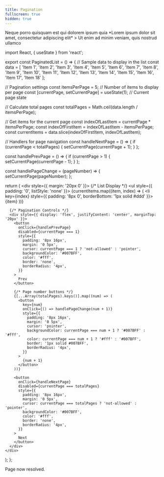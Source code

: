 ```yaml
---
title: Pagination
fullscreen: true
hidden: true
---
```

<Columns layout="auto">
  <Column>
    Neque porro quisquam est qui dolorem ipsum quia
  </Column>

  <Column>
    *Lorem ipsum dolor sit amet, consectetur adipiscing elit*
  </Column>

  <Column>
    > Ut enim ad minim veniam, quis nostrud ullamco
  </Column>
</Columns>

<br />

import React, { useState } from 'react';

export const PaginatedList = () => {
  // Sample data to display in the list
  const data = [
    'Item 1', 'Item 2', 'Item 3', 'Item 4', 'Item 5', 'Item 6', 
    'Item 7', 'Item 8', 'Item 9', 'Item 10', 'Item 11', 'Item 12', 
    'Item 13', 'Item 14', 'Item 15', 'Item 16', 'Item 17', 'Item 18'
  ];

  // Pagination settings
  const itemsPerPage = 5; // Number of items to display per page
  const [currentPage, setCurrentPage] = useState(1); // Current page state

  // Calculate total pages
  const totalPages = Math.ceil(data.length / itemsPerPage);

  // Get items for the current page
  const indexOfLastItem = currentPage * itemsPerPage;
  const indexOfFirstItem = indexOfLastItem - itemsPerPage;
  const currentItems = data.slice(indexOfFirstItem, indexOfLastItem);

  // Handlers for page navigation
  const handleNextPage = () => {
    if (currentPage < totalPages) {
      setCurrentPage(currentPage + 1);
    }
  };

  const handlePrevPage = () => {
    if (currentPage > 1) {
      setCurrentPage(currentPage - 1);
    }
  };

  const handlePageChange = (pageNumber) => {
    setCurrentPage(pageNumber);
  };

  return (
    <div style={{ margin: '20px 0' }}>
      {/* List Display */}
      <ul style={{ padding: '0', listStyle: 'none' }}>
        {currentItems.map((item, index) => (
          <li key={index} style={{ padding: '8px 0', borderBottom: '1px solid #ddd' }}>
            {item}
          </li>
        ))}
      </ul>

      {/* Pagination Controls */}
      <div style={{ display: 'flex', justifyContent: 'center', marginTop: '20px' }}>
        <button
          onClick={handlePrevPage}
          disabled={currentPage === 1}
          style={{
            padding: '8px 16px',
            margin: '0 5px',
            cursor: currentPage === 1 ? 'not-allowed' : 'pointer',
            backgroundColor: '#007BFF',
            color: '#fff',
            border: 'none',
            borderRadius: '4px',
          }}
        >
          Prev
        </button>

        {/* Page number buttons */}
        {[...Array(totalPages).keys()].map((num) => (
          <button
            key={num}
            onClick={() => handlePageChange(num + 1)}
            style={{
              padding: '8px 16px',
              margin: '0 5px',
              cursor: 'pointer',
              backgroundColor: currentPage === num + 1 ? '#007BFF' : '#fff',
              color: currentPage === num + 1 ? '#fff' : '#007BFF',
              border: '1px solid #007BFF',
              borderRadius: '4px',
            }}
          >
            {num + 1}
          </button>
        ))}

        <button
          onClick={handleNextPage}
          disabled={currentPage === totalPages}
          style={{
            padding: '8px 16px',
            margin: '0 5px',
            cursor: currentPage === totalPages ? 'not-allowed' : 'pointer',
            backgroundColor: '#007BFF',
            color: '#fff',
            border: 'none',
            borderRadius: '4px',
          }}
        >
          Next
        </button>
      </div>
    </div>
  );
};

Page now resolved.